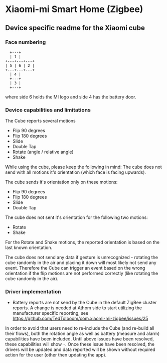 # Xiaomi-mi Smart Home (Zigbee)

## Device specific readme for the Xiaomi cube

### Face numbering
      +---+
      | 1 |
 	+---+---+---+
 	| 5 | 6 | 2 |
 	+---+---+---+
      | 4 |
      +---+
      | 3 |
      +---+
where side 6 holds the MI logo and side 4 has the battery door.

### Device capabilities and limitations

The Cube reports several motions
* Flip 90 degrees
* Flip 180 degrees
* Slide
* Double Tap
* Rotate (angle / relative angle)
* Shake

While using the cube, please keep the following in mind:
The cube does not send with all motions it's orientation (which face is facing upwards).

The cube sends it's orientation only on these motions:
* Flip 90 degrees
* Flip 180 degrees
* Slide
* Double Tap

The cube does not sent it's orientation for the following two motions:
* Rotate
* Shake

For the Rotate and Shake motions, the reported orientation is based on the last known orientation.

The cube does not send any data if gesture is unrecognized - rotating the cube randomly in the air and placing it down will most likely not send any event.
Therefore the Cube can trigger an event based on the wrong orientation if the flip motions are not performed correctly (like rotating the cube randomly in the air).


### Driver implementation
* Battery reports are not send by the Cube in the default ZigBee cluster reports. A change is needed at Athom side to start utilizing the manufacturer specific reporting; see https://github.com/TedTolboom/com.xiaomi-mi-zigbee/issues/25

In order to avoid that users need to re-include the Cube (and re-build all their flows), both the rotation angle as well as battery (measure and alarm) capabilities have been included. Until above issues have been resolved, these capabilities will show `-`. Once these issue have been resolved, the drivers will be updated and data reported will be shown without required action for the user (other then updating the app).
